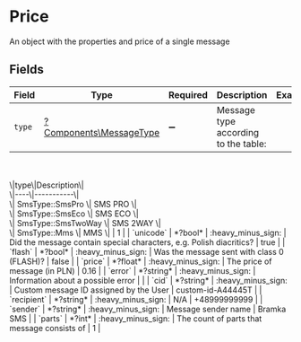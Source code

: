 # Price

An object with the properties and price of a single message


## Fields

| Field                                                                                                                                                                                                                 | Type                                                                                                                                                                                                                  | Required                                                                                                                                                                                                              | Description                                                                                                                                                                                                           | Example                                                                                                                                                                                                               |
| --------------------------------------------------------------------------------------------------------------------------------------------------------------------------------------------------------------------- | --------------------------------------------------------------------------------------------------------------------------------------------------------------------------------------------------------------------- | --------------------------------------------------------------------------------------------------------------------------------------------------------------------------------------------------------------------- | --------------------------------------------------------------------------------------------------------------------------------------------------------------------------------------------------------------------- | --------------------------------------------------------------------------------------------------------------------------------------------------------------------------------------------------------------------- |
| `type`                                                                                                                                                                                                                | [?Components\MessageType](../../Models/Components/MessageType.md)                                                                                                                                                     | :heavy_minus_sign:                                                                                                                                                                                                    | Message type according to the table:<br/><br/>\|type\|Description\|<br/>\|----\|-----------\|<br/>\|  SmsType::SmsPro \| SMS PRO   \|<br/>\|  SmsType::SmsEco \| SMS ECO   \|<br/>\|  SmsType::SmsTwoWay \| SMS 2WAY  \|<br/>\| SmsType::Mms \| MMS       \| | 1                                                                                                                                                                                                                     |
| `unicode`                                                                                                                                                                                                             | *?bool*                                                                                                                                                                                                               | :heavy_minus_sign:                                                                                                                                                                                                    | Did the message contain special characters, e.g. Polish diacritics?                                                                                                                                                   | true                                                                                                                                                                                                                  |
| `flash`                                                                                                                                                                                                               | *?bool*                                                                                                                                                                                                               | :heavy_minus_sign:                                                                                                                                                                                                    | Was the message sent with class 0 (FLASH)?                                                                                                                                                                            | false                                                                                                                                                                                                                 |
| `price`                                                                                                                                                                                                               | *?float*                                                                                                                                                                                                              | :heavy_minus_sign:                                                                                                                                                                                                    | The price of message (in PLN)                                                                                                                                                                                         | 0.16                                                                                                                                                                                                                  |
| `error`                                                                                                                                                                                                               | *?string*                                                                                                                                                                                                             | :heavy_minus_sign:                                                                                                                                                                                                    | Information about a possible error                                                                                                                                                                                    | <nil>                                                                                                                                                                                                                 |
| `cid`                                                                                                                                                                                                                 | *?string*                                                                                                                                                                                                             | :heavy_minus_sign:                                                                                                                                                                                                    | Custom message ID assigned by the User                                                                                                                                                                                | custom-id-A44445T                                                                                                                                                                                                     |
| `recipient`                                                                                                                                                                                                           | *?string*                                                                                                                                                                                                             | :heavy_minus_sign:                                                                                                                                                                                                    | N/A                                                                                                                                                                                                                   | +48999999999                                                                                                                                                                                                          |
| `sender`                                                                                                                                                                                                              | *?string*                                                                                                                                                                                                             | :heavy_minus_sign:                                                                                                                                                                                                    | Message sender name                                                                                                                                                                                                   | Bramka SMS                                                                                                                                                                                                            |
| `parts`                                                                                                                                                                                                               | *?int*                                                                                                                                                                                                                | :heavy_minus_sign:                                                                                                                                                                                                    | The count of parts that message consists of                                                                                                                                                                           | 1                                                                                                                                                                                                                     |